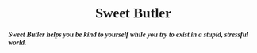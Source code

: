 <h1 align="center" style="font-family:georgia">Sweet Butler</h1>

<h4 style="font-family:tahoma"><em>Sweet Butler helps you be kind to yourself while you try to exist in a stupid, stressful world.</em></h3>